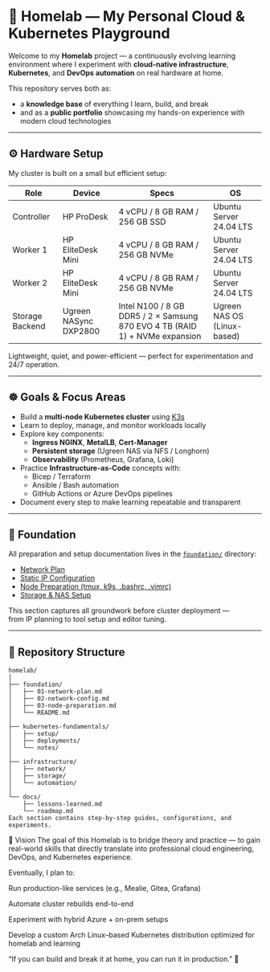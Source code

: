 # 🧠 Homelab — My Personal Cloud & Kubernetes Playground

Welcome to my **Homelab** project — a continuously evolving learning environment where I experiment with **cloud-native infrastructure**, **Kubernetes**, and **DevOps automation** on real hardware at home.

This repository serves both as:
- a **knowledge base** of everything I learn, build, and break  
- and as a **public portfolio** showcasing my hands-on experience with modern cloud technologies  

---

## ⚙️ Hardware Setup

My cluster is built on a small but efficient setup:

| Role | Device | Specs | OS |
|------|---------|-------|----|
| Controller | HP ProDesk | 4 vCPU / 8 GB RAM / 256 GB SSD | Ubuntu Server 24.04 LTS |
| Worker 1 | HP EliteDesk Mini | 4 vCPU / 8 GB RAM / 256 GB NVMe | Ubuntu Server 24.04 LTS |
| Worker 2 | HP EliteDesk Mini | 4 vCPU / 8 GB RAM / 256 GB NVMe | Ubuntu Server 24.04 LTS |
| Storage Backend | Ugreen NASync DXP2800 | Intel N100 / 8 GB DDR5 / 2 × Samsung 870 EVO 4 TB (RAID 1) + NVMe expansion | Ugreen NAS OS (Linux-based) |

Lightweight, quiet, and power-efficient — perfect for experimentation and 24/7 operation.

---

## ☸️ Goals & Focus Areas

- Build a **multi-node Kubernetes cluster** using [K3s](https://k3s.io)  
- Learn to deploy, manage, and monitor workloads locally  
- Explore key components:
  - **Ingress NGINX**, **MetalLB**, **Cert-Manager**
  - **Persistent storage** (Ugreen NAS via NFS / Longhorn)
  - **Observability** (Prometheus, Grafana, Loki)
- Practice **Infrastructure-as-Code** concepts with:
  - Bicep / Terraform  
  - Ansible / Bash automation  
  - GitHub Actions or Azure DevOps pipelines
- Document every step to make learning repeatable and transparent

---

## 🧱 Foundation

All preparation and setup documentation lives in the [`foundation/`](./foundation/) directory:

- [Network Plan](./foundation/01-network-plan.md)
- [Static IP Configuration](./foundation/02-network-config.md)
- [Node Preparation (tmux, k9s, .bashrc, .vimrc)](./foundation/03-node-preparation.md)
- [Storage & NAS Setup](./infrastructure/storage/00-nas-setup.md)

This section captures all groundwork before cluster deployment —  
from IP planning to tool setup and editor tuning.

---

## 🧩 Repository Structure

```text
homelab/
│
├── foundation/
│   ├── 01-network-plan.md
│   ├── 02-network-config.md
│   ├── 03-node-preparation.md
│   └── README.md
│
├── kubernetes-fundamentals/
│   ├── setup/
│   ├── deployments/
│   └── notes/
│
├── infrastructure/
│   ├── network/
│   ├── storage/
│   └── automation/
│
└── docs/
    ├── lessons-learned.md
    └── roadmap.md
Each section contains step-by-step guides, configurations, and experiments.

```

🚀 Vision
The goal of this Homelab is to bridge theory and practice —
to gain real-world skills that directly translate into professional cloud engineering, DevOps, and Kubernetes experience.

Eventually, I plan to:

Run production-like services (e.g., Mealie, Gitea, Grafana)

Automate cluster rebuilds end-to-end

Experiment with hybrid Azure + on-prem setups

Develop a custom Arch Linux–based Kubernetes distribution optimized for homelab and learning

“If you can build and break it at home, you can run it in production.” 🧩
